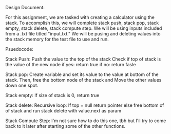 Design Document:

For this assignment, we are tasked with creating a calculator using the stack. To accomplish this, we will complete
stack push, stack pop, stack empty, stack delete, stack compute step. We will be using inputs included from a
.txt file titled "input.txt." We will be pusing and deleting values into the stack memory for the test file
to use and run.

Psuedocode:

Stack Push:
Push the value to the top of the stack
Check if top of stack is the value of the new node
if yes: return true
if no: return fasle

Stack pop:
Create variable and set its value to the value at bottom of the stack. Then, free the bottom node of the stack and
Move the other values down one spot.

Stack empty:
If size of stack is 0, return true

Stack delete:
Recursive loop:
	If top = null return pointer
	else free bottom of of stack and run stack delete with value.next as param

Stack Compute Step:
I'm not sure how to do this one, tbh but I'll try to come back to it later after starting some of the other
functions.
